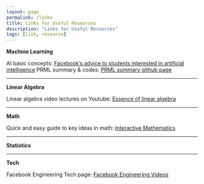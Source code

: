 ```yaml
---
layout: page
permalink: /links
title: Links for Useful Resources
description: "Links for Useful Resources"
tags: [link, resource]
---
```


**Machine Learning**

AI basic concepts: [Facebook’s advice to students interested in artificial intelligence](https://techcrunch.com/2016/12/01/facebooks-advice-to-students-interested-in-artificial-intelligence/)
PRML summary & codes: [PRML summary github page](http://norman3.github.io/prml/)

---

**Linear Algebra**

Linear algebra video lectures on Youtube: [Essence of linear algebra
](https://www.youtube.com/playlist?list=PLZHQObOWTQDPD3MizzM2xVFitgF8hE_ab)

---

**Math**

Quick and easy guide to key ideas in math: [Interactive Mathematics](http://www.intmath.com/)

---

**Statistics**

---

**Tech**

Facebook Engineering Tech page: [Facebook Engineering Videos](https://www.facebook.com/pg/Engineering/videos/)

